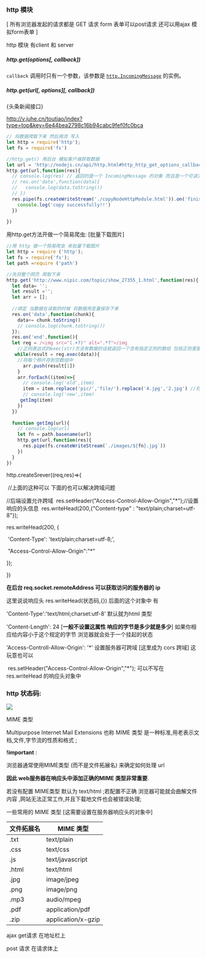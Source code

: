 ### http 模块

[ 所有浏览器发起的请求都是 GET 请求  form 表单可以post请求 还可以用ajax 模拟form表单 ]

http 模块 有client 和 server 

##### http.get(options[, callback])

`callback` 调用时只有一个参数，该参数是 [`http.IncomingMessage`](http://nodejs.cn/s/2RqpEw) 的实例。

##### http.get(url[, options][, callback])



{头条新闻接口}

http://v.juhe.cn/toutiao/index?type=top&key=6e44bea2798c16b94cabc9fef0fc0bca



```javascript
// 将数据爬取下来 然后用流 写入
let http = require('http');
let fs = require('fs')

//http.get() 用后台 模拟客户端获取数据
let url = 'http://nodejs.cn/api/http.html#http_http_get_options_callback'
http.get(url,function(res){
  // console.log(res) // 返回的是一个 IncomingMessage 的对象 而且是一个可读流
  // res.on('data',function(data){
  //   console.log(data.toString())
  // })
  res.pipe(fs.createWriteStream('./copyNodeHttpModule.html')).on('finish',function(){
    console.log('copy successfully!!')
  })
  
})
```

用http.get方法开做一个简易爬虫: [批量下载图片]



```javascript
//用 http 做一个简易爬虫 来批量下载图片
let http = require ('http');
let fs = require('fs');
let path =require ('path')

//先将整个网页 爬取下来
http.get('http://www.nipic.com/topic/show_27355_1.html',function(res){
  let data= '';
  let result ='';
  let arr = [];
 
  //绑定 当数据在读取的时候 将数据用变量保存下来
  res.on('data',function(chunk){
    data+= chunk.toString()
    // console.log(chunk.toString())
  }); 
  res.on('end',function(){
  let reg = /<img src="(.+?)" alt=".*?">/img
    //正则表达式的exec(str)方法有数据的话就返回一个含有指定正则的数组 包括正则里面括号里面玩意为数组的另一个元素 然后指针指向下一个附合要求的字符串   
   while(result = reg.exec(data)){
    //将每个照片存到空数组中
      arr.push(result[1])
    } 
    arr.forEach((item)=>{
      // console.log('old',item)
      item = item.replace('pic/','file/').replace('4.jpg','2.jpg') //将校照片换成大相片
      // console.log('new',item)
     getImg(item)
    })
  })
 
  function getImg(url){
    // console.log(url)
    let fn = path.basename(url)
    http.get(url,function(res){
      res.pipe(fs.createWriteStream(`./images/${fn}.jpg`))
    })
  }
})
```



http.createSrever((req,res)=>{

​ //上面的这种可以 下面的也可以解决跨域问题

//后端设置允许跨域
​      res.setHeader("Access-Control-Allow-Origin","*");
​      //设置响应的头信息
​      res.writeHead(200,{"Content-type" : "text/plain;charset=utf-8"});



 res.writeHead(200, {

​    'Content-Type': 'text/plain;charset=utf-8;',

​    "Access-Control-Allow-Origin":"*"

  });

})

**在后台 req.socket.remoteAddress 可以获取访问的服务器的 ip**



这里说说响应头 res.writeHead(状态码,{}) 后面的这个对象中 有 

'Content-Type':'text/html;charset:utf-8'  默认就为html 类型

'Content-Length': 24   [**一般不设置这属性 响应的字节是多少就是多少**] 如果你相应给内容小于这个规定的字节 浏览器就会处于一个挂起的状态 

'Access-Controll-Allow-Origin': '*'  设置服务器可跨域  [这里成为 cors 跨域]  这玩意也可以

​    res.setHeader("Access-Control-Allow-Origin","*"); 可以不写在 res.writeHead 的响应头对象中







### **http 状态码:**

![](D:\QQ截图\http状态码.PNG)

MIME 类型



Multipurpose Internet Mail Extensions 也称 MIME 类型 是一种标准,用老表示文档,文件,字节流的性质和格式  ; 

**!important** :

浏览器通常使用MIME类型 (而不是文件拓展名) 来确定如何处理 url 

**因此 web服务器在响应头中添加正确的MIME 类型非常重要**.

若没有配置 MIME类型 默认为 text/html ;若配置不正确 浏览器可能就会曲解文件内容 ,网站无法正常工作,并且下载地文件也会被错误处理;



一些常用的 MIME 类型 [这需要设置在服务器响应头的对象中]

| 文件拓展名 | MIME 类型          |
| ---------- | ------------------ |
| .txt       | text/plain         |
| .css       | text/css           |
| .js        | text/javascript    |
| .html      | text/html          |
| .jpg       | image/jpeg         |
| .png       | image/png          |
| .mp3       | audio/mpeg         |
| .pdf       | application/pdf    |
| .zip       | application/x-gzip |



ajax get请求 在地址栏上

post 请求 在请求体上 



